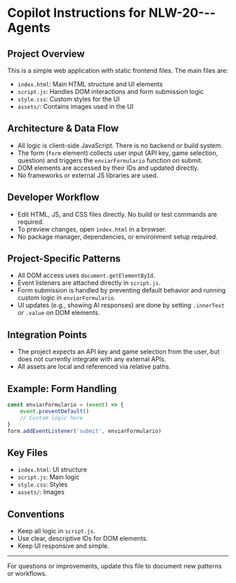 # Copilot Instructions for NLW-20---Agents

## Project Overview
This is a simple web application with static frontend files. The main files are:
- `index.html`: Main HTML structure and UI elements
- `script.js`: Handles DOM interactions and form submission logic
- `style.css`: Custom styles for the UI
- `assets/`: Contains images used in the UI

## Architecture & Data Flow
- All logic is client-side JavaScript. There is no backend or build system.
- The form (`form` element) collects user input (API key, game selection, question) and triggers the `enviarFormulario` function on submit.
- DOM elements are accessed by their IDs and updated directly.
- No frameworks or external JS libraries are used.

## Developer Workflow
- Edit HTML, JS, and CSS files directly. No build or test commands are required.
- To preview changes, open `index.html` in a browser.
- No package manager, dependencies, or environment setup required.

## Project-Specific Patterns
- All DOM access uses `document.getElementById`.
- Event listeners are attached directly in `script.js`.
- Form submission is handled by preventing default behavior and running custom logic in `enviarFormulario`.
- UI updates (e.g., showing AI responses) are done by setting `.innerText` or `.value` on DOM elements.

## Integration Points
- The project expects an API key and game selection from the user, but does not currently integrate with any external APIs.
- All assets are local and referenced via relative paths.

## Example: Form Handling
```javascript
const enviarFormulario = (event) => {
    event.preventDefault()
    // Custom logic here
}
form.addEventListener('submit', enviarFormulario)
```

## Key Files
- `index.html`: UI structure
- `script.js`: Main logic
- `style.css`: Styles
- `assets/`: Images

## Conventions
- Keep all logic in `script.js`.
- Use clear, descriptive IDs for DOM elements.
- Keep UI responsive and simple.

---
For questions or improvements, update this file to document new patterns or workflows.
